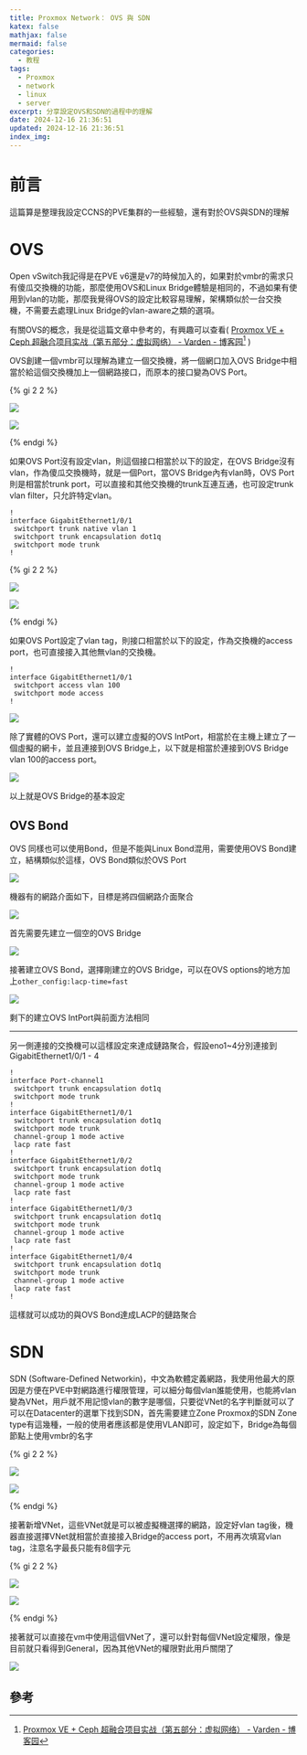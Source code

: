 ```yaml
---
title: Proxmox Network： OVS 與 SDN
katex: false
mathjax: false
mermaid: false
categories:
  - 教程
tags:
  - Proxmox
  - network
  - linux
  - server
excerpt: 分享設定OVS和SDN的過程中的理解
date: 2024-12-16 21:36:51
updated: 2024-12-16 21:36:51
index_img:
---
```



# 前言

這篇算是整理我設定CCNS的PVE集群的一些經驗，還有對於OVS與SDN的理解

# OVS

Open vSwitch我記得是在PVE v6還是v7的時候加入的，如果對於vmbr的需求只有傻瓜交換機的功能，那麼使用OVS和Linux Bridge體驗是相同的，不過如果有使用到vlan的功能，那麼我覺得OVS的設定比較容易理解，架構類似於一台交換機，不需要去處理Linux Bridge的vlan-aware之類的選項。

有關OVS的概念，我是從這篇文章中參考的，有興趣可以查看( [Proxmox VE + Ceph 超融合项目实战（第五部分：虚拟网络） - Varden - 博客园](https://www.cnblogs.com/varden/p/15206928.html)[^1] )

OVS創建一個vmbr可以理解為建立一個交換機，將一個網口加入OVS Bridge中相當於給這個交換機加上一個網路接口，而原本的接口變為OVS Port。

{% gi 2 2 %}

![](ovs_interface.png)

![](ovs_bridge.png)

{% endgi %}

如果OVS Port沒有設定vlan，則這個接口相當於以下的設定，在OVS Bridge沒有vlan，作為傻瓜交換機時，就是一個Port，當OVS Bridge內有vlan時，OVS Port則是相當於trunk port，可以直接和其他交換機的trunk互連互通，也可設定trunk vlan filter，只允許特定vlan。

```CISCO
!
interface GigabitEthernet1/0/1
 switchport trunk native vlan 1
 switchport trunk encapsulation dot1q
 switchport mode trunk
!
```

{% gi 2 2 %}

![](ovs_port_1.png)

![](ovs_port_2.png)

{% endgi %}

如果OVS Port設定了vlan tag，則接口相當於以下的設定，作為交換機的access port，也可直接接入其他無vlan的交換機。

```CISCO
!
interface GigabitEthernet1/0/1
 switchport access vlan 100
 switchport mode access
!
```

![](ovs_port_3.png)

除了實體的OVS Port，還可以建立虛擬的OVS IntPort，相當於在主機上建立了一個虛擬的網卡，並且連接到OVS Bridge上，以下就是相當於連接到OVS Bridge vlan 100的access port。

![](ovs_vlan.png)

以上就是OVS Bridge的基本設定

##  OVS Bond

OVS 同樣也可以使用Bond，但是不能與Linux Bond混用，需要使用OVS Bond建立，結構類似於這樣，OVS Bond類似於OVS Port

![](ovs_bond_structure.png)

機器有的網路介面如下，目標是將四個網路介面聚合

![](ovs_bond_interface.png)

首先需要先建立一個空的OVS Bridge

![](ovs_bond_bridge.png)

接著建立OVS Bond，選擇剛建立的OVS Bridge，可以在OVS options的地方加上`other_config:lacp-time=fast`

![](ovs_bond.png)

剩下的建立OVS IntPort與前面方法相同

---

另一側連接的交換機可以這樣設定來達成鏈路聚合，假設eno1~4分別連接到GigabitEthernet1/0/1 - 4

```CISCO
!
interface Port-channel1
 switchport trunk encapsulation dot1q
 switchport mode trunk
!
interface GigabitEthernet1/0/1
 switchport trunk encapsulation dot1q
 switchport mode trunk
 channel-group 1 mode active
 lacp rate fast
!
interface GigabitEthernet1/0/2
 switchport trunk encapsulation dot1q
 switchport mode trunk
 channel-group 1 mode active
 lacp rate fast
!
interface GigabitEthernet1/0/3
 switchport trunk encapsulation dot1q
 switchport mode trunk
 channel-group 1 mode active
 lacp rate fast
!
interface GigabitEthernet1/0/4
 switchport trunk encapsulation dot1q
 switchport mode trunk
 channel-group 1 mode active
 lacp rate fast
!
```

這樣就可以成功的與OVS Bond達成LACP的鏈路聚合

# SDN

SDN (Software-Defined Networkin)，中文為軟體定義網路，我使用他最大的原因是方便在PVE中對網路進行權限管理，可以細分每個vlan誰能使用，也能將vlan變為VNet，用戶就不用記憶vlan的數字是哪個，只要從VNet的名字判斷就可以了
可以在Datacenter的選單下找到SDN，首先需要建立Zone
Proxmox的SDN Zone type有這幾種，一般的使用者應該都是使用VLAN即可，設定如下，Bridge為每個節點上使用vmbr的名字

{% gi 2 2 %}

![](sdn_type.png)

![](sdn_vlan_zone.png)

{% endgi %}

接著新增VNet，這些VNet就是可以被虛擬機選擇的網路，設定好vlan tag後，機器直接選擇VNet就相當於直接接入Bridge的access port，不用再次填寫vlan tag，注意名字最長只能有8個字元

{% gi 2 2 %}

![](sdn_vnets.png)

![](sdn_vnet.png)

{% endgi %}

接著就可以直接在vm中使用這個VNet了，還可以針對每個VNet設定權限，像是目前就只看得到General，因為其他VNet的權限對此用戶關閉了

![](sdn_vm.png)

## 參考

[^1]: [Proxmox VE + Ceph 超融合项目实战（第五部分：虚拟网络） - Varden - 博客园](https://www.cnblogs.com/varden/p/15206928.html)
[^2]: [Open vSwitch - Proxmox VE](https://pve.proxmox.com/wiki/Open_vSwitch)
[^3]: [Configuring Proxmox VE 8 with an Open vSwitch LACP Bond and VLAN-aware Bridge for easy VLAN assignment](https://syslynx.net/proxmox-open-vswitch-lacp-vlans/)
[^4]: [EtherChannel PAgP LACP 以太通道 - Jan Ho 的網絡世界](https://www.jannet.hk/etherchannel-pagp-lacp-zh-hant/)
[^5]: [Understanding the OpenvSwitch Bonding | hwchiu learning note](https://www.hwchiu.com/docs/2015/openvswitch-bonding)
